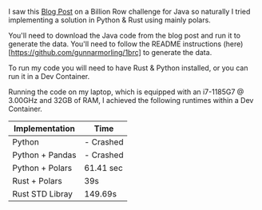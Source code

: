 I saw this [Blog Post](https://www.morling.dev/blog/one-billion-row-challenge/) on a Billion Row challenge for Java so naturally I tried implementing a solution in Python & Rust using mainly polars.  

You'll need to download the Java code from the blog post and run it to generate the data. You'll need to follow the README instructions (here)[https://github.com/gunnarmorling/1brc] to generate the data.


To run my code you will need to have Rust & Python installed, or you can run it in a Dev Container.


Running the code on my laptop, which is equipped with an i7-1185G7 @ 3.00GHz and 32GB of RAM, I achieved the following runtimes within a Dev Container. 

| Implementation | Time | 
|----------------|------|
|        Python        |  - Crashed   |
|        Python + Pandas        |   - Crashed   |
|        Python + Polars        |   61.41 sec   |
|        Rust + Polars        |   39s   |  
|       Rust STD Libray        |   149.69s  |


